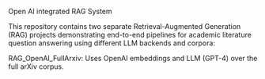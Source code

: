 Open AI integrated RAG System 

This repository contains two separate Retrieval-Augmented Generation (RAG) projects demonstrating end-to-end pipelines for academic literature question answering using different LLM backends and corpora:

RAG_OpenAI_FullArxiv: Uses OpenAI embeddings and LLM (GPT-4) over the full arXiv corpus.


